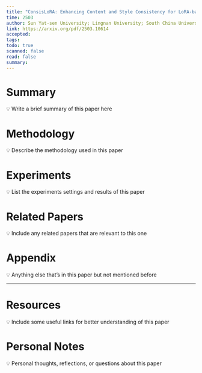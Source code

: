 ```yaml
---
title: "ConsisLoRA: Enhancing Content and Style Consistency for LoRA-based Style Transfer"
time: 2503
author: Sun Yat-sen University; Lingnan University; South China University of Technology; The Hong Kong Polytechnic University
link: https://arxiv.org/pdf/2503.10614
accepted: 
tags: 
todo: true
scanned: false
read: false
summary:
---
```

# Summary
💡 Write a brief summary of this paper here

# Methodology
💡 Describe the methodology used in this paper

# Experiments
💡 List the experiments settings and results of this paper

# Related Papers
💡 Include any related papers that are relevant to this one

# Appendix
💡 Anything else that’s in this paper but not mentioned before

---
# Resources
💡 Include some useful links for better understanding of this paper

# Personal Notes
💡 Personal thoughts, reflections, or questions about this paper